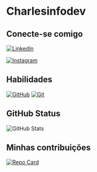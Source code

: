 # Charlesinfodev

## Conecte-se comigo
[![LinkedIn](https://img.shields.io/badge/LinkedIn-000?style=for-the-badge&logo=linkedin&logoColor=0E76A8)](https://www.linkedin.com/in/charles-souza-a748b7291/)

[![Instagram](https://img.shields.io/badge/Instagram-000?style=for-the-badge&logo=instagram)](https://www.instagram.com/Charlesbhadv/)


## Habilidades
[![GitHub](https://img.shields.io/badge//GitHub-ec63a1?style=for-the-badge&logo=github&logoColor=fff)](https://docs.github.com)
[![Git](https://img.shields.io/badge//Git-ec63a1?style=for-the-badge&logo=github&logoColor=fff)](https://git-scm.com/doc)


## GitHub Status

![GitHub Stats](https://github-readme-stats.vercel.app/api?username=Charlesinfodev&theme=transparent&bg_color=ec63a1&border_color=fff&show_icons=true&icon_color=fff&title_color=fff&text_color=fff&hide_title=true&hide=stars)


## Minhas contribuições
[![Repo Card](https://github-readme-stats.vercel.app/api/pin/?username=Charlesinfodev&repo=dio-lab-open-source&bg_color=ec63a1&border_color=fff&show_icons=true&icon_color=fff&title_color=fff&text_color=fff)](https://github.com/Charlesinfodev/dio-lab-open-source.git)


